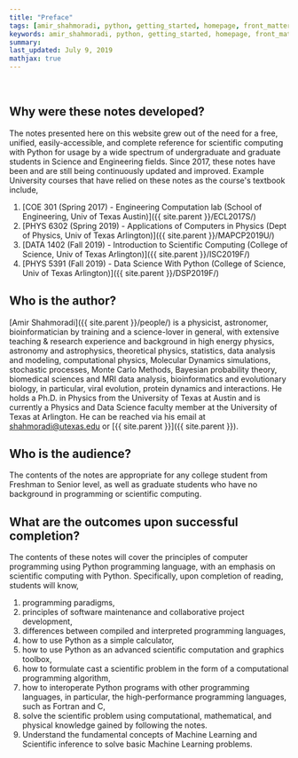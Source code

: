 ```yaml
---
title: "Preface"
tags: [amir_shahmoradi, python, getting_started, homepage, front_matter, frontpage, author, about, scientific_computing, audience, outcomes, Fortran, C, interoperation]
keywords: amir_shahmoradi, python, getting_started, homepage, front_matter, frontpage, author, about, scientific_computing, audience, outcomes, Fortran, C, interoperation
summary:
last_updated: July 9, 2019
mathjax: true
---
```


<br>

## Why were these notes developed?  

The notes presented here on this website grew out of the need for a free, unified, easily-accessible, and complete reference for scientific computing with Python for usage by a wide spectrum of undergraduate and graduate students in Science and Engineering fields. Since 2017, these notes have been and are still being continuously updated and improved. Example University courses that have relied on these notes as the course's textbook include,  

1. [COE 301 (Spring 2017) - Engineering Computation lab (School of Engineering, Univ of Texas Austin)]({{ site.parent }}/ECL2017S/)  
2. [PHYS 6302 (Spring 2019) - Applications of Computers in Physics (Dept of Physics, Univ of Texas Arlington)]({{ site.parent }}/MAPCP2019U/)  
3. [DATA 1402 (Fall 2019) - Introduction to Scientific Computing (College of Science, Univ of Texas Arlington)]({{ site.parent }}/ISC2019F/)  
4. [PHYS 5391 (Fall 2019) - Data Science With Python (College of Science, Univ of Texas Arlington)]({{ site.parent }}/DSP2019F/)  
## Who is the author?  

[Amir Shahmoradi]({{ site.parent }}/people/) is a physicist, astronomer, bioinformatician by training and a science-lover in general, with extensive teaching & research experience and background in high energy physics, astronomy and astrophysics, theoretical physics, statistics, data analysis and modeling, computational physics, Molecular Dynamics simulations, stochastic processes, Monte Carlo Methods, Bayesian probability theory, biomedical sciences and MRI data analysis, bioinformatics and evolutionary biology, in particular, viral evolution, protein dynamics and interactions. He holds a Ph.D. in Physics from the University of Texas at Austin and is currently a Physics and Data Science faculty member at the University of Texas at Arlington. He can be reached via his email at [shahmoradi@utexas.edu](mailto:"shahmoradi@utexas.edu") or [{{ site.parent }}]({{ site.parent }}).  

## Who is the audience?  

The contents of the notes are appropriate for any college student from Freshman to Senior level, as well as graduate students who have no background in programming or scientific computing.

## What are the outcomes upon successful completion?  

The contents of these notes will cover the principles of computer programming using Python programming language, with an emphasis on scientific computing with Python. Specifically, upon completion of reading, students will know,

1. programming paradigms,
1. principles of software maintenance and collaborative project development,
1. differences between compiled and interpreted programming languages,
1. how to use Python as a simple calculator,
1. how to use Python as an advanced scientific computation and graphics toolbox,
1. how to formulate cast a scientific problem in the form of a computational programming algorithm,
1. how to interoperate Python programs with other programming languages, in particular, the high-performance programming languages, such as Fortran and C,
1. solve the scientific problem using computational, mathematical, and physical knowledge gained by following the notes.
1. Understand the fundamental concepts of Machine Learning and Scientific inference to solve basic Machine Learning problems.

